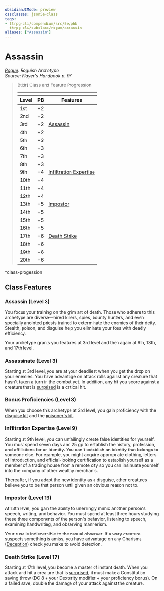 ```yaml
---
obsidianUIMode: preview
cssclasses: json5e-class
tags:
- ttrpg-cli/compendium/src/5e/phb
- ttrpg-cli/subclass/rogue/assassin
aliases: ["Assassin"]
---
```

# Assassin
*[Rogue](rogue.md): Roguish Archetype*  
*Source: Player's Handbook p. 97*  

> [!tldr] Class and Feature Progression
> 
> <table class="class-progression">
> <thead>
> <tr><th colspan='3'></th></tr>
> <tr class="class-progression"><th class"level">Level</th><th class"pb">PB</th><th class"feature">Features</th></tr>
> </thead><tbody>
> <tr class="class-progression"><td class"level">1st</td><td class"pb">+2</td><td class"feature"></td></tr>
> <tr class="class-progression"><td class"level">2nd</td><td class"pb">+2</td><td class"feature"></td></tr>
> <tr class="class-progression"><td class"level">3rd</td><td class"pb">+2</td><td class"feature"><a href='#Assassin%20(Level%203)'>Assassin</a></td></tr>
> <tr class="class-progression"><td class"level">4th</td><td class"pb">+2</td><td class"feature"></td></tr>
> <tr class="class-progression"><td class"level">5th</td><td class"pb">+3</td><td class"feature"></td></tr>
> <tr class="class-progression"><td class"level">6th</td><td class"pb">+3</td><td class"feature"></td></tr>
> <tr class="class-progression"><td class"level">7th</td><td class"pb">+3</td><td class"feature"></td></tr>
> <tr class="class-progression"><td class"level">8th</td><td class"pb">+3</td><td class"feature"></td></tr>
> <tr class="class-progression"><td class"level">9th</td><td class"pb">+4</td><td class"feature"><a href='#Infiltration%20Expertise%20(Level%209)'>Infiltration Expertise</a></td></tr>
> <tr class="class-progression"><td class"level">10th</td><td class"pb">+4</td><td class"feature"></td></tr>
> <tr class="class-progression"><td class"level">11th</td><td class"pb">+4</td><td class"feature"></td></tr>
> <tr class="class-progression"><td class"level">12th</td><td class"pb">+4</td><td class"feature"></td></tr>
> <tr class="class-progression"><td class"level">13th</td><td class"pb">+5</td><td class"feature"><a href='#Impostor%20(Level%2013)'>Impostor</a></td></tr>
> <tr class="class-progression"><td class"level">14th</td><td class"pb">+5</td><td class"feature"></td></tr>
> <tr class="class-progression"><td class"level">15th</td><td class"pb">+5</td><td class"feature"></td></tr>
> <tr class="class-progression"><td class"level">16th</td><td class"pb">+5</td><td class"feature"></td></tr>
> <tr class="class-progression"><td class"level">17th</td><td class"pb">+6</td><td class"feature"><a href='#Death%20Strike%20(Level%2017)'>Death Strike</a></td></tr>
> <tr class="class-progression"><td class"level">18th</td><td class"pb">+6</td><td class"feature"></td></tr>
> <tr class="class-progression"><td class"level">19th</td><td class"pb">+6</td><td class"feature"></td></tr>
> <tr class="class-progression"><td class"level">20th</td><td class"pb">+6</td><td class"feature"></td></tr>
> </tbody></table>
^class-progession


## Class Features

### Assassin (Level 3)

You focus your training on the grim art of death. Those who adhere to this archetype are diverse—hired killers, spies, bounty hunters, and even specially anointed priests trained to exterminate the enemies of their deity. Stealth, poison, and disguise help you eliminate your foes with deadly efficiency.

Your archetype grants you features at 3rd level and then again at 9th, 13th, and 17th level.

### Assassinate (Level 3)

Starting at 3rd level, you are at your deadliest when you get the drop on your enemies. You have advantage on attack rolls against any creature that hasn't taken a turn in the combat yet. In addition, any hit you score against a creature that is [surprised](3-Mechanics/CLI/rules/conditions.md#Surprised) is a critical hit.

### Bonus Proficiencies (Level 3)

When you choose this archetype at 3rd level, you gain proficiency with the [disguise kit](3-Mechanics/CLI/items/disguise-kit.md) and the [poisoner's kit](3-Mechanics/CLI/items/poisoners-kit.md).

### Infiltration Expertise (Level 9)

Starting at 9th level, you can unfailingly create false identities for yourself. You must spend seven days and 25 gp to establish the history, profession, and affiliations for an identity. You can't establish an identity that belongs to someone else. For example, you might acquire appropriate clothing, letters of introduction, and official-looking certification to establish yourself as a member of a trading house from a remote city so you can insinuate yourself into the company of other wealthy merchants.

Thereafter, if you adopt the new identity as a disguise, other creatures believe you to be that person until given an obvious reason not to.

### Impostor (Level 13)

At 13th level, you gain the ability to unerringly mimic another person's speech, writing, and behavior. You must spend at least three hours studying these three components of the person's behavior, listening to speech, examining handwriting, and observing mannerism.

Your ruse is indiscernible to the casual observer. If a wary creature suspects something is amiss, you have advantage on any Charisma ([Deception](3-Mechanics/CLI/rules/skills.md#Deception)) check you make to avoid detection.

### Death Strike (Level 17)

Starting at 17th level, you become a master of instant death. When you attack and hit a creature that is [surprised](3-Mechanics/CLI/rules/conditions.md#Surprised), it must make a Constitution saving throw (DC 8 + your Dexterity modifier + your proficiency bonus). On a failed save, double the damage of your attack against the creature.